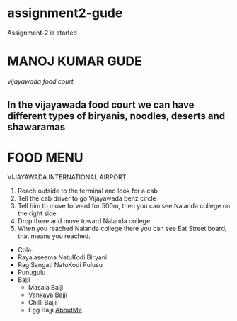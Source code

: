 # assignment2-gude
Assignment-2 is started
# MANOJ KUMAR GUDE
###### vijayawada food court
In the vijayawada food court we can have different types of **biryanis**, noodles, deserts and **shawaramas**
---
# FOOD MENU
VIJAYAWADA INTERNATIONAL AIRPORT
1. Reach outside to the terminal and look for a cab
2. Tell the cab driver to go Vijayawada benz circle
3. Tell him to move forward for 500m, then you can see Nalanda college on the right side
4. Drop there and move toward Nalanda college
5. When you reached Nalanda college there you can see Eat Street board, that means you reached.

* Cola
* Rayalaseema NatuKodi Biryani
* RagiSangati NatuKodi Pulusu
* Punugulu
* Bajji
    * Masala Bajji
    * Vankaya Bajji
    * Chilli Bajji
    * Egg Bajji
[AboutMe](https://github.com/manoj2205/assignment2-gude/blob/main/AboutMe.md)
